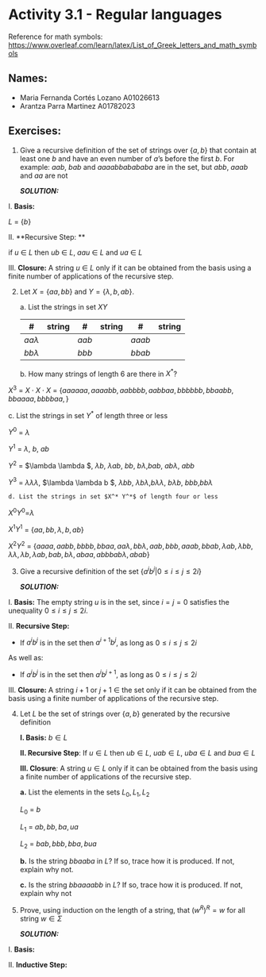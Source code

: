 # Activity 3.1 - Regular languages

Reference for math symbols:
https://www.overleaf.com/learn/latex/List_of_Greek_letters_and_math_symbols

## Names:
- Maria Fernanda Cortés Lozano A01026613
- Arantza Parra Martinez A01782023


## Exercises:

1. Give a recursive definition of the set of strings over $\{a, b\}$ that
    contain at least one $b$ and have an even number of $a$’s before the
    first $b$.
    For example: $aab$, $bab$ and $aaaabbabababa$ are in the set, but $abb$, $aaab$ and $aa$ are not

    _**SOLUTION:**_

I. **Basis:**

$L$ $=$ $\{b\}$ 

II. **Recursive Step: **

if $u$ $\in$ $L$ then $ub$ $\in$ $L$, $aau$ $\in$ $L$ and $ua$ $\in$ $L$



III. **Closure:** A string $u$ $\in$ $L$  only if it can be obtained from the basis using a finite number of applications of the recursive step.




2. Let $X = \{aa, bb\}$ and $Y = \{\lambda, b, ab\}$.

    a. List the strings in set $XY$

    #|string|#|string|#|string
    -|-|-|-|-|-
    $aa\lambda$ ||$aab$||$aaab$|
    $bb\lambda$ ||$bbb$||$bbab$|


    b. How many strings of length 6 are there in $X^*$?

$X^3$ $=$ $X \cdot X \cdot X$ $=$ $\{aaaaaa, aaaabb, aabbbb, aabbaa, bbbbbb, bbaabb, bbaaaa, bbbbaa, \}$



c. List the strings in set $Y^*$ of length three or less


$Y^0$ = $\lambda$

$Y^1$ = $\lambda$, $b$, $ab$

$Y^2$ = $\lambda \lambda $, $\lambda b$, $\lambda ab$, $bb$, $b \lambda$,$bab$, $ab\lambda$, $abb$

$Y^3$ = $\lambda \lambda \lambda$, $\lambda \lambda b $, $\lambda bb$, $\lambda b \lambda$,$b \lambda \lambda$, $b  \lambda b,$ $bbb$,$bb \lambda$ 


    d. List the strings in set $X^* Y^*$ of length four or less

$X^0 Y^0$=$\lambda$

$X^1 Y^1$ = $\{aa, bb, \lambda, b, ab\}$

$X^2 Y^2$ = $\{aaaa, aabb, bbbb, bbaa, aa\lambda, bb\lambda, aab, bbb, aaab, bbab, \lambda ab, \lambda bb, \lambda \lambda, \lambda b, \lambda ab, bab, b \lambda, abaa, abbb ab \lambda, abab \}$


3. Give a recursive definition of the set $\{ a^ib^j | 0 ≤ i ≤ j ≤ 2i\}$

    _**SOLUTION:**_

I. **Basis:**
The empty string $u$ is in the set, since $i = j = 0$ satisfies the unequality $0 ≤ i ≤ j ≤ 2i$.

II. **Recursive Step:** 
- If $a^ib^j$ is in the set then $a^{i+1} b^j$, as long as $0 ≤ i ≤ j ≤ 2i$

As well as:
- If $a^ib^j$ is in the set then $a^i b^{j+1}$, as long as $0 ≤ i ≤ j ≤ 2i$

III. **Closure:** A string $i+1$ or $j+1$ $\in$ the set only if it can be obtained from the basis using a finite number of applications of the recursive step.


4. Let $L$ be the set of strings over $\{a, b\}$ generated by the recursive
   definition

    **I. Basis:** $b \in L$

    **II. Recursive Step**: If $u \in L$ then $ub \in L$, $uab \in L$, $uba \in
    L$ and $bua \in L$

    **III. Closure**: A string $u \in L$ only if it can be obtained from the
    basis using a finite number of applications of the recursive step.

    **a.** List the elements in the sets $L_0, L_1, L_2$

    $L_0$ $=$ $b$

    $L_1$ $=$ $ab, bb, ba, ua$

    $L_2$ $=$ $bab,bbb,bba, bua$

    **b.** Is the string $bbaaba$ in $L$? If so, trace how it is produced.
    If not, explain why not.


    **c.** Is the string $bbaaaabb$ in $L$? If so, trace how it is produced.
    If not, explain why not


5. Prove, using induction on the length of a string, that $(w^R)^R = w$ for all
   string $w \in \Sigma$

    _**SOLUTION:**_

I. **Basis:**

II. **Inductive Step:**
